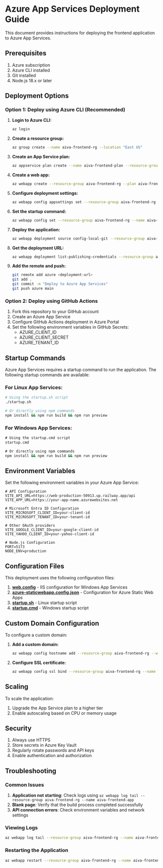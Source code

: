 # Azure App Services Deployment Guide

This document provides instructions for deploying the frontend application to Azure App Services.

## Prerequisites

1. Azure subscription
2. Azure CLI installed
3. Git installed
4. Node.js 18.x or later

## Deployment Options

### Option 1: Deploy using Azure CLI (Recommended)

1. **Login to Azure CLI:**
   ```bash
   az login
   ```

2. **Create a resource group:**
   ```bash
   az group create --name aiva-frontend-rg --location "East US"
   ```

3. **Create an App Service plan:**
   ```bash
   az appservice plan create --name aiva-frontend-plan --resource-group aiva-frontend-rg --sku B1 --is-linux
   ```

4. **Create a web app:**
   ```bash
   az webapp create --resource-group aiva-frontend-rg --plan aiva-frontend-plan --name aiva-frontend-app --runtime "NODE:18-lts"
   ```

5. **Configure deployment settings:**
   ```bash
   az webapp config appsettings set --resource-group aiva-frontend-rg --name aiva-frontend-app --settings PORT=5173
   ```

6. **Set the startup command:**
   ```bash
   az webapp config set --resource-group aiva-frontend-rg --name aiva-frontend-app --startup-file "startup.sh"
   ```

7. **Deploy the application:**
   ```bash
   az webapp deployment source config-local-git --resource-group aiva-frontend-rg --name aiva-frontend-app
   ```

8. **Get the deployment URL:**
   ```bash
   az webapp deployment list-publishing-credentials --resource-group aiva-frontend-rg --name aiva-frontend-app --query scmUri --output tsv
   ```

9. **Add the remote and push:**
   ```bash
   git remote add azure <deployment-url>
   git add .
   git commit -m "Deploy to Azure App Services"
   git push azure main
   ```

### Option 2: Deploy using GitHub Actions

1. Fork this repository to your GitHub account
2. Create an Azure App Service
3. Configure GitHub Actions deployment in Azure Portal
4. Set the following environment variables in GitHub Secrets:
   - AZURE_CLIENT_ID
   - AZURE_CLIENT_SECRET
   - AZURE_TENANT_ID

## Startup Commands

Azure App Services requires a startup command to run the application. The following startup commands are available:

### For Linux App Services:
```bash
# Using the startup.sh script
./startup.sh

# Or directly using npm commands
npm install && npm run build && npm run preview
```

### For Windows App Services:
```cmd
# Using the startup.cmd script
startup.cmd

# Or directly using npm commands
npm install && npm run build && npm run preview
```

## Environment Variables

Set the following environment variables in your Azure App Service:

```env
# API Configuration
VITE_API_URL=https://web-production-50913.up.railway.app/api
VITE_APP_URL=https://your-app-name.azurewebsites.net

# Microsoft Entra ID Configuration
VITE_MICROSOFT_CLIENT_ID=your-client-id
VITE_MICROSOFT_TENANT_ID=your-tenant-id

# Other OAuth providers
VITE_GOOGLE_CLIENT_ID=your-google-client-id
VITE_YAHOO_CLIENT_ID=your-yahoo-client-id

# Node.js Configuration
PORT=5173
NODE_ENV=production
```

## Configuration Files

This deployment uses the following configuration files:

1. **[web.config](file:///c%3A/Users/chint/Downloads/webapp_1%20-%20Copy/web.config)** - IIS configuration for Windows App Services
2. **[azure-staticwebapp.config.json](file:///c%3A/Users/chint/Downloads/webapp_1%20-%20Copy/azure-staticwebapp.config.json)** - Configuration for Azure Static Web Apps
3. **[startup.sh](file:///c%3A/Users/chint/Downloads/webapp_1%20-%20Copy/startup.sh)** - Linux startup script
4. **[startup.cmd](file:///c%3A/Users/chint/Downloads/webapp_1%20-%20Copy/startup.cmd)** - Windows startup script

## Custom Domain Configuration

To configure a custom domain:

1. **Add a custom domain:**
   ```bash
   az webapp config hostname add --resource-group aiva-frontend-rg --webapp-name aiva-frontend-app --hostname www.yourdomain.com
   ```

2. **Configure SSL certificate:**
   ```bash
   az webapp config ssl bind --resource-group aiva-frontend-rg --name aiva-frontend-app --certificate-thumbprint <thumbprint> --ssl-type SNI
   ```

## Scaling

To scale the application:
1. Upgrade the App Service plan to a higher tier
2. Enable autoscaling based on CPU or memory usage

## Security

1. Always use HTTPS
2. Store secrets in Azure Key Vault
3. Regularly rotate passwords and API keys
4. Enable authentication and authorization

## Troubleshooting

### Common Issues

1. **Application not starting**: Check logs using `az webapp log tail --resource-group aiva-frontend-rg --name aiva-frontend-app`
2. **Blank page**: Verify that the build process completed successfully
3. **API connection errors**: Check environment variables and network settings

### Viewing Logs

```bash
az webapp log tail --resource-group aiva-frontend-rg --name aiva-frontend-app
```

### Restarting the Application

```bash
az webapp restart --resource-group aiva-frontend-rg --name aiva-frontend-app
```